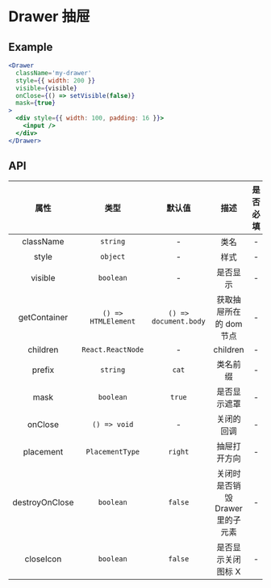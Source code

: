 # Drawer 抽屉

## Example

```jsx
<Drawer
  className='my-drawer'
  style={{ width: 200 }}
  visible={visible}
  onClose={() => setVisible(false)}
  mask={true}
>
  <div style={{ width: 100, padding: 16 }}>
    <input />
  </div>
</Drawer>
```

## API

|      属性      |        类型         |        默认值         |               描述               | 是否必填 |
| :------------: | :-----------------: | :-------------------: | :------------------------------: | :------: |
|   className    |      `string`       |           -           |               类名               |    -     |
|     style      |      `object`       |           -           |               样式               |    -     |
|    visible     |      `boolean`      |           -           |             是否显示             |    -     |
|  getContainer  | `() => HTMLElement` | `() => document.body` |     获取抽屉所在的 dom 节点      |    -     |
|    children    |  `React.ReactNode`  |           -           |             children             |    -     |
|     prefix     |      `string`       |         `cat`         |             类名前缀             |    -     |
|      mask      |      `boolean`      |        `true`         |           是否显示遮罩           |    -     |
|    onClose     |    `() => void`     |           -           |            关闭的回调            |    -     |
|   placement    |   `PlacementType`   |        `right`        |           抽屉打开方向           |    -     |
| destroyOnClose |      `boolean`      |        `false`        | 关闭时是否销毁 Drawer 里的子元素 |    -     |
|   closeIcon    |      `boolean`      |        `false`        |        是否显示关闭图标 X        |    -     |
